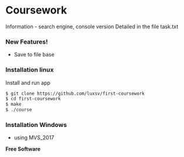 # Coursework

Information - search engine, console version
Detailed in the file task.txt

### New Features!

  - Save to file base

### Installation linux
Install and run app

```sh
$ git clone https://github.com/luxsv/first-coursework
$ cd first-coursework
$ make
$ ./course
```

### Installation Windows
  - using MVS_2017

**Free Software**



